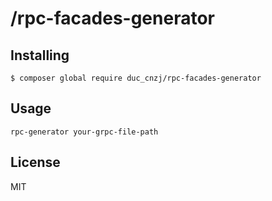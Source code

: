 # /rpc-facades-generator



## Installing

```shell
$ composer global require duc_cnzj/rpc-facades-generator
```

## Usage
```shell
rpc-generator your-grpc-file-path
```

## License

MIT